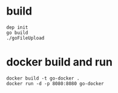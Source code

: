 # build
```
dep init
go build
./goFileUpload
```
# docker build and run
```
docker build -t go-docker .
docker run -d -p 8080:8080 go-docker
```
